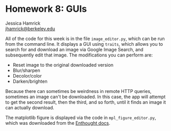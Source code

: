 # Homework 8: GUIs

Jessica Hamrick  
jhamrick@berkeley.edu

All of the code for this week is in the file `image_editor.py`, which
can be run from the command line. It displays a GUI using `traits`,
which allows you to search for and download an image via Google Image
Search, and subsequently edit that image. The modifications you can
perform are:

* Reset image to the original downloaded version
* Blur/sharpen
* Decolor/color
* Darken/brighten

Because there can sometimes be weirdness in remote HTTP queries,
sometimes an image can't be downloaded. In this case, the app will
attempt to get the second result, then the third, and so forth, until
it finds an image it can actually download.

The matplotlib figure is displayed via the code in
`mpl_figure_editor.py`, which was downloaded from the
[Enthought docs](http://code.enthought.com/projects/traits/docs/html/_static/mpl_figure_editor.py).
